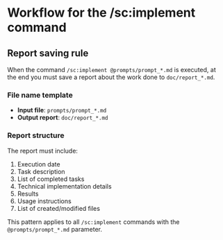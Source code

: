 # Workflow for the /sc:implement command

## Report saving rule

When the command `/sc:implement @prompts/prompt_*.md` is executed, at the end 
you must save a report about the work done to `doc/report_*.md`.

### File name template
- **Input file**: `prompts/prompt_*.md`
- **Output report**: `doc/report_*.md`

### Report structure
The report must include:
1. Execution date
2. Task description
3. List of completed tasks
4. Technical implementation details
5. Results
6. Usage instructions
7. List of created/modified files

This pattern applies to all `/sc:implement` commands with the `@prompts/prompt_*.md` parameter.
